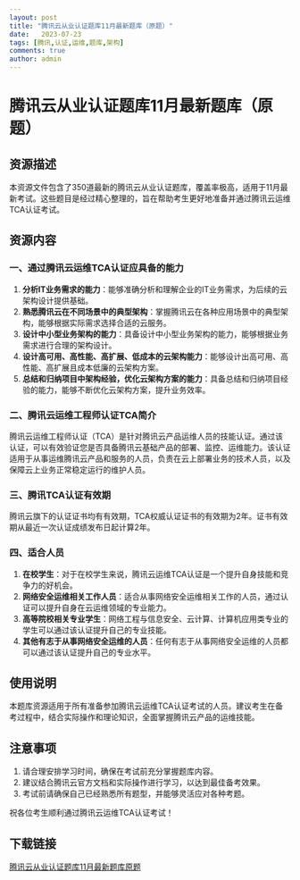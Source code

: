 ```yaml
---
layout: post
title: "腾讯云从业认证题库11月最新题库（原题）"
date:   2023-07-23
tags: [腾讯,认证,运维,题库,架构]
comments: true
author: admin
---
```

# 腾讯云从业认证题库11月最新题库（原题）

## 资源描述

本资源文件包含了350道最新的腾讯云从业认证题库，覆盖率极高，适用于11月最新考试。这些题目是经过精心整理的，旨在帮助考生更好地准备并通过腾讯云运维TCA认证考试。

## 资源内容

### 一、通过腾讯云运维TCA认证应具备的能力

1. **分析IT业务需求的能力**：能够准确分析和理解企业的IT业务需求，为后续的云架构设计提供基础。
2. **熟悉腾讯云在不同场景中的典型架构**：掌握腾讯云在各种应用场景中的典型架构，能够根据实际需求选择合适的云服务。
3. **设计中小型业务架构的能力**：具备设计中小型业务架构的能力，能够根据业务需求进行合理的架构设计。
4. **设计高可用、高性能、高扩展、低成本的云架构能力**：能够设计出高可用、高性能、高扩展且成本低廉的云架构方案。
5. **总结和归纳项目中架构经验，优化云架构方案的能力**：具备总结和归纳项目经验的能力，能够不断优化云架构方案，提升业务效率。

### 二、腾讯云运维工程师认证TCA简介

腾讯云运维工程师认证（TCA）是针对腾讯云产品运维人员的技能认证。通过该认证，可以有效验证您是否具备腾讯云基础产品的部署、监控、运维能力。该认证适用于从事运维腾讯云产品和服务的人员，负责在云上部署业务的技术人员，以及保障云上业务正常稳定运行的维护人员。

### 三、腾讯TCA认证有效期

腾讯云旗下的认证证书均有有效期，TCA权威认证证书的有效期为2年。证书有效期从最近一次认证成绩发布日起计算2年。

### 四、适合人员

1. **在校学生**：对于在校学生来说，腾讯云运维TCA认证是一个提升自身技能和竞争力的好机会。
2. **网络安全运维相关工作人员**：适合从事网络安全运维相关工作的人员，通过认证可以提升自身在云运维领域的专业能力。
3. **高等院校相关专业学生**：网络工程与信息安全、云计算、计算机应用类专业的学生可以通过该认证提升自己的专业技能。
4. **其他有志于从事网络安全运维的人员**：任何有志于从事网络安全运维的人员都可以通过该认证提升自己的专业水平。

## 使用说明

本题库资源适用于所有准备参加腾讯云运维TCA认证考试的人员。建议考生在备考过程中，结合实际操作和理论知识，全面掌握腾讯云产品的运维技能。

## 注意事项

1. 请合理安排学习时间，确保在考试前充分掌握题库内容。
2. 建议结合腾讯云官方文档和实际操作进行学习，以达到最佳备考效果。
3. 考试前请确保自己已经熟悉所有题型，并能够灵活应对各种考题。

祝各位考生顺利通过腾讯云运维TCA认证考试！

## 下载链接

[腾讯云从业认证题库11月最新题库原题](https://pan.quark.cn/s/a6a0cc239c6f)